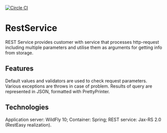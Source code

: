 [![Circle CI](https://circleci.com/gh/ryzhman/Greeting.svg?style=svg)](https://circleci.com/gh/ryzhman/Greeting)

# RestService

REST Service provides customer with service that processes http-request including multiple parameters and utilise them as arguments for getting info from storage. 

## Features
Default values and validators are used to check request parameters. Various exceptions are throws in case of problem. 
Results of query are represented in JSON, formatted with PrettyPrinter. 

## Technologies
Application server: WildFly 10;
Container:          Spring;
REST service:       Jax-RS 2.0 (RestEasy realization).

